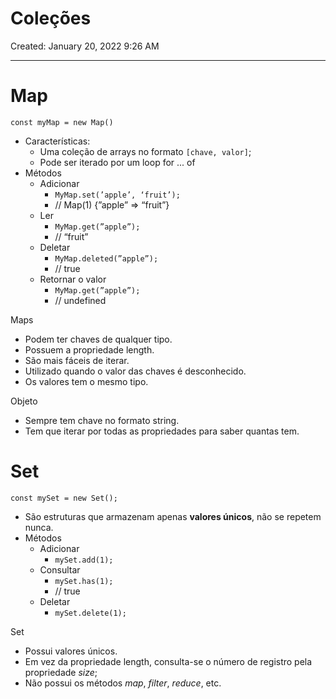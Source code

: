 # Coleções

Created: January 20, 2022 9:26 AM

---

# Map

`const myMap = new Map()`

- Características:
    - Uma coleção de arrays no formato `[chave, valor]`;
    - Pode ser iterado por um loop for ... of
- Métodos
    - Adicionar
        - `MyMap.set(’apple’, ‘fruit’);`
        - // Map(1) {”apple” ⇒ “fruit”}
    - Ler
        - `MyMap.get(”apple”);`
        - // “fruit”
    - Deletar
        - `MyMap.deleted(”apple”);`
        - // true
    - Retornar o valor
        - `MyMap.get(”apple”);`
        - // undefined

Maps

- Podem ter chaves de qualquer tipo.
- Possuem a propriedade length.
- São mais fáceis de iterar.
- Utilizado quando o valor das chaves é desconhecido.
- Os valores tem o mesmo tipo.

Objeto

- Sempre tem chave no formato string.
- Tem que iterar por todas as propriedades para saber quantas tem.

# Set

`const mySet = new Set();`

- São estruturas que armazenam apenas **valores únicos**, não se repetem nunca.
- Métodos
    - Adicionar
        - `mySet.add(1);`
    - Consultar
        - `mySet.has(1);`
        - // true
    - Deletar
        - `mySet.delete(1);`

Set

- Possui valores únicos.
- Em vez da propriedade length, consulta-se o número de registro pela propriedade *size*;
- Não possui os métodos *map*, *filter*, *reduce*, etc.